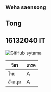 ### Weha saensong
## Tong
## 16132040 IT

![GitHub sytama](/images/sytama.jpg)

วิชา | เกรด
------------ | -------------
ไทย | A
อังกฤษ | A